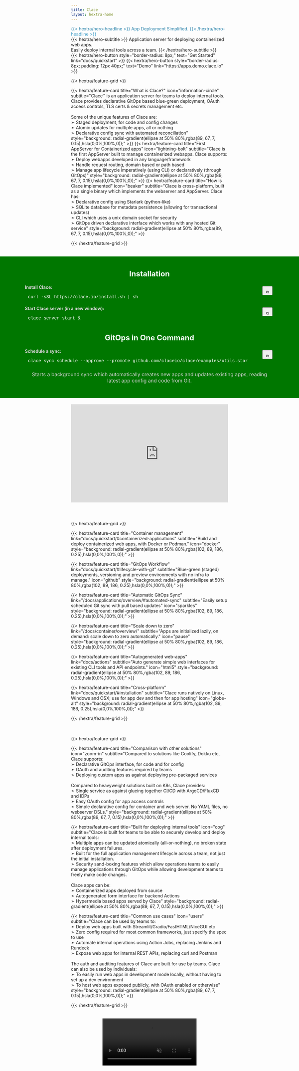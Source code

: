 ```yaml
---
title: Clace
layout: hextra-home
---
```


<div class="hx-mt-6 hx-mb-6" style="background: #277A9F; background: linear-gradient(180deg, #277A9F, #359ece); color: transparent; background-clip: text; -webkit-background-clip: text;">
{{< hextra/hero-headline >}}
  App Deployment Simplified.
{{< /hextra/hero-headline >}}
</div>

<div class="hx-mb-10">
{{< hextra/hero-subtitle >}}
  Application server for deploying containerized web apps.&nbsp;<br class="sm:hx-block hx-hidden"/>Easily deploy internal tools across a team.
{{< /hextra/hero-subtitle >}}
</div>

<div class="hx-mb-4">
{{< hextra/hero-button style="border-radius: 8px;" text="Get Started" link="docs/quickstart" >}}
{{< hextra/hero-button style="border-radius: 8px; padding: 12px 40px;" text="Demo" link="https://apps.demo.clace.io" >}}
</div>

{{< hextra/feature-grid >}}

<!-- prettier-ignore --> {{< hextra/feature-card title="What is Clace?" icon="information-circle" subtitle="Clace™ is an application server for teams to deploy internal tools. Clace provides declarative GitOps based blue-green deployment, OAuth access controls, TLS certs & secrets management etc.<br><br> Some of the unique features of Clace are:<br>➣ Staged deployment, for code and config changes<br>➣ Atomic updates for multiple apps, all or nothing<br>➣ Declarative config sync with automated reconciliation" style="background: radial-gradient(ellipse at 50% 80%,rgba(89, 67, 7, 0.15),hsla(0,0%,100%,0));" >}}

<!-- prettier-ignore --> {{< hextra/feature-card title="First AppServer for Containerized apps" icon="lightning-bolt" subtitle="Clace is the first AppServer built to manage containerized webapps. Clace supports:<br>➣ Deploy webapps developed in any language/framework<br>➣ Handle request routing, domain based or path based<br>➣ Manage app lifecycle imperatively (using CLI) or declaratively (through GitOps)" style="background: radial-gradient(ellipse at 50% 80%,rgba(89, 67, 7, 0.15),hsla(0,0%,100%,0));" >}}

<!-- prettier-ignore --> {{< hextra/feature-card title="How is Clace implemented" icon="beaker" subtitle="Clace is cross-platform, built as a single binary which implements the webserver and AppServer. Clace has: <br>➣ Declarative config using Starlark (python-like)<br>➣ SQLite database for metadata persistence (allowing for transactional updates)<br>➣ CLI which uses a unix domain socket for security<br>➣ GitOps driven declarative interface which works with any hosted Git service" style="background: radial-gradient(ellipse at 50% 80%,rgba(89, 67, 7, 0.15),hsla(0,0%,100%,0));" >}}

{{< /hextra/feature-grid >}}

<div style="height: 20px;"></div>

<div style="position: relative; width: 100vw; margin-left: calc(-50vw + 50%); background: #007700; color: white; justify-content: center; box-sizing: border-box; padding: 25px; font-family: 'Inter', 'Segoe UI', 'Helvetica Neue', 'Roboto', 'Arial', sans-serif;">
<div style="max-width: 800px; width: 100%; margin: 0 auto; padding: 1rem;">

<div style="font-weight: bold; margin-bottom: 20px; text-align: center;font-size: 24px; color: mintcream;">Installation</div>

<div style="position: relative;">
<div style="font-weight: bold; margin-bottom: 10px; color: lightgray;">Install Clace:</div>
<div style="padding-inline: 10px; padding-top: 5px; padding-bottom: 20px; font-size: 14px; font-family: 'SFMono-Regular', Consolas, 'Liberation Mono', Menlo, Courier, monospace;" id="code1">
curl -sSL https://clace.io/install.sh | sh
</div>
<button title="Copy" style="position: absolute; top: 5px; right: 5px; padding: 10px 10px 1px 10px; font-size: 12px; cursor: pointer;" onclick="copyCode('code1', this)">⧉</button>
</div>

<div style="position: relative;">
<div style="font-weight: bold; margin-bottom: 10px; color: lightgray;">Start Clace server (in a new window):</div>
<div style="padding-inline: 10px; padding-top: 5px; padding-bottom: 20px; font-size: 14px; font-family: 'SFMono-Regular', Consolas, 'Liberation Mono', Menlo, Courier, monospace;" id="code2">
clace server start &
</div>
<button title="Copy" style="position: absolute; top: 5px; right: 5px;  padding: 10px 10px 1px 10px; font-size: 12px; cursor: pointer;" onclick="copyCode('code2', this)">⧉</button>
</div>

<div style="font-weight: bold; margin-top: 20px; margin-bottom: 20px; text-align: center;font-size: 24px; color: mintcream;">GitOps in One Command</div>

<div style="position: relative;">
<div style="font-weight: bold; margin-bottom: 10px; color: lightgray;">Schedule a sync:</div>
<div style="padding-inline: 10px; padding-top: 5px; padding-bottom: 20px; font-size: 14px; font-family: 'SFMono-Regular', Consolas, 'Liberation Mono', Menlo, Courier, monospace;" id="code3">
clace sync schedule --approve --promote github.com/claceio/clace/examples/utils.star
</div>
<button title="Copy" style="position: absolute; top: 5px; right: 5px; padding: 10px 10px 1px 10px; font-size: 12px; cursor: pointer;" onclick="copyCode('code3', this)">⧉</button>
</div>

<div style="margin-top: 5px; margin-bottom: 5px; text-align: center;font-size: 16px; color: lightgray;">Starts a background sync which automatically creates new apps and updates existing apps, reading latest app config and code from Git.</div>

</div>
</div>

<script>
function copyCode(codeId, buttonElem) {
    const code = document.getElementById(codeId).textContent;
    navigator.clipboard.writeText(code).then(() => {
        const originalText = buttonElem.textContent;
        buttonElem.textContent = 'Copied!';
        setTimeout(() => {
            buttonElem.textContent = originalText;
        }, 2000);
    }).catch(err => {
        console.error('Copy failed', err);
    });
}
</script>

<div style="height: 20px;"></div>

<div  style="position:relative; width:100%; max-width:560px; padding-bottom:5%; margin:0 auto; overflow:hidden;">
<iframe width="560" height="315" src="https://www.youtube-nocookie.com/embed/YrWNz4JQ6p0?si=tnjma2uqBp2OrE7m" title="YouTube video player" frameborder="0" allow="accelerometer; autoplay; clipboard-write; encrypted-media; gyroscope; picture-in-picture; web-share" referrerpolicy="strict-origin-when-cross-origin" allowfullscreen></iframe>
</div>

<div style="height: 20px;"></div>

{{< hextra/feature-grid >}}

<!-- prettier-ignore -->
{{< hextra/feature-card title="Container management" link="docs/quickstart/#containerized-applications" subtitle="Build and deploy containerized web apps, with Docker or Podman."  icon="docker" style="background: radial-gradient(ellipse at 50% 80%,rgba(102, 89, 186, 0.25),hsla(0,0%,100%,0));" >}}

<!-- prettier-ignore -->
{{< hextra/feature-card title="GitOps Workflow" link="docs/quickstart/#lifecycle-with-git" subtitle="Blue-green (staged) deployments, versioning and preview environments with no infra to manage."  icon="github" style="background: radial-gradient(ellipse at 50% 80%,rgba(102, 89, 186, 0.25),hsla(0,0%,100%,0));" >}}

<!-- prettier-ignore -->
{{< hextra/feature-card title="Automatic GitOps Sync" link="/docs/applications/overview/#automated-sync" subtitle="Easily setup scheduled Git sync with pull based updates"  icon="sparkles" style="background: radial-gradient(ellipse at 50% 80%,rgba(102, 89, 186, 0.25),hsla(0,0%,100%,0));" >}}

<!-- prettier-ignore -->
{{< hextra/feature-card title="Scale down to zero" link="/docs/container/overview/" subtitle="Apps are initialized lazily, on demand: scale down to zero automatically."  icon="pause" style="background: radial-gradient(ellipse at 50% 80%,rgba(102, 89, 186, 0.25),hsla(0,0%,100%,0));" >}}

<!-- prettier-ignore -->
{{< hextra/feature-card title="Autogenerated web-apps" link="docs/actions" subtitle="Auto generate simple web interfaces for existing CLI tools and API endpoints."  icon="html5" style="background: radial-gradient(ellipse at 50% 80%,rgba(102, 89, 186, 0.25),hsla(0,0%,100%,0));" >}}

<!-- prettier-ignore -->
{{< hextra/feature-card title="Cross-platform" link="docs/quickstart/#installation" subtitle="Clace runs natively on Linux, Windows and OSX; use for app dev and then for app hosting"  icon="globe-alt" style="background: radial-gradient(ellipse at 50% 80%,rgba(102, 89, 186, 0.25),hsla(0,0%,100%,0));" >}}

{{< /hextra/feature-grid >}}

<div style="height: 20px;"></div>

{{< hextra/feature-grid >}}

<!-- prettier-ignore -->
{{< hextra/feature-card title="Comparison with other solutions" icon="zoom-in" subtitle="Compared to  solutions like Coolify, Dokku etc, Clace supports:<br />➣ Declarative GitOps interface, for code and for config<br/>➣ OAuth and auditing features required by teams <br/>➣ Deploying custom apps as against deploying pre-packaged services<br/><br/>Compared to heavyweight solutions built on K8s, Clace provides:<br/>➣ Single service as against glueing together CI/CD with ArgoCD/FluxCD and IDPs<br/>➣ Easy OAuth config for app access controls<br/>➣ Simple declarative config for container and web server. No YAML files, no webserver DSLs." style="background: radial-gradient(ellipse at 50% 80%,rgba(89, 67, 7, 0.15),hsla(0,0%,100%,0));" >}}

<!-- prettier-ignore -->
{{< hextra/feature-card title="Built for deploying internal tools" icon="cog" subtitle="Clace is built for teams to be able to securely develop and deploy internal tools:<br/>➣ Multiple apps can be updated atomically (all-or-nothing), no broken state after deployment failures.<br/>➣ Built for the full application management lifecycle across a team, not just the initial installation.<br/>➣ Security sand-boxing features which allow operations teams to easily manage applications through GitOps while allowing development teams to freely make code changes.<br/><br/> Clace apps can be:<br/>➣ Containerized apps deployed from source<br />➣ Autogenerated form interface for backend Actions<br/>➣ Hypermedia based apps served by Clace" style="background: radial-gradient(ellipse at 50% 80%,rgba(89, 67, 7, 0.15),hsla(0,0%,100%,0));" >}}

{{< hextra/feature-card title="Common use cases" icon="users" subtitle="Clace can be used by teams to:<br/>➣  Deploy web apps built with Streamlit/Gradio/FastHTML/NiceGUI etc<br/>➣ Zero config required for most common frameworks, just specify the spec to use<br />➣ Automate internal operations using Action Jobs, replacing Jenkins and Rundeck<br/>➣ Expose web apps for internal REST APIs, replacing curl and Postman<br><br>The auth and auditing features of Clace are built for use by teams. Clace can also be used by individuals:<br/>➣ To easily run web apps in development mode locally, without having to set up a dev environment<br/>➣ To host web apps exposed publicly, with OAuth enabled or otherwise" style="background: radial-gradient(ellipse at 50% 80%,rgba(89, 67, 7, 0.15),hsla(0,0%,100%,0));" >}}

{{< /hextra/feature-grid >}}

<div style="height: 20px;"></div>

<style>
  /* Apply width 60% for screens wider than 768px */
  @media screen and (min-width: 768px) {
    .responsive-picture {
      width: 60%;
    }
  }
</style>

<video controls muted class="responsive-picture" style="display: block; margin-left: auto; margin-right: auto;">
  <source media="(prefers-color-scheme: dark)" src="https://clace.io/demo_dark.mp4" type="video/mp4">
  <source media="(prefers-color-scheme: light)" src="https://clace.io/demo_light.mp4" type="video/mp4">
</video>
<br>
